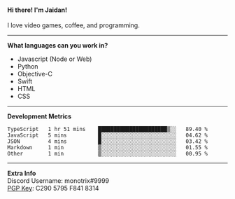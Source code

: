#### Hi there! I'm Jaidan!
I love video games, coffee, and programming.

---
**What languages can you work in?**<br>
- Javascript (Node or Web)
- Python
- Objective-C
- Swift
- HTML
- CSS

---
**Development Metrics**<br>
<!--START_SECTION:waka-->
```text
TypeScript   1 hr 51 mins    ██████████████████████▒░░   89.40 % 
JavaScript   5 mins          █░░░░░░░░░░░░░░░░░░░░░░░░   04.62 % 
JSON         4 mins          █░░░░░░░░░░░░░░░░░░░░░░░░   03.42 % 
Markdown     1 min           ▒░░░░░░░░░░░░░░░░░░░░░░░░   01.55 % 
Other        1 min           ▒░░░░░░░░░░░░░░░░░░░░░░░░   00.95 % 
```
<!--END_SECTION:waka-->

---
**Extra Info**<br>
Discord Username: monotrix#9999  
[PGP Key](https://keybase.io/monotrix/pgp_keys.asc): C290 5795 F841 8314
